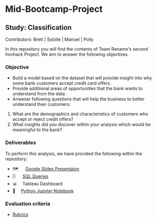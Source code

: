 # Mid-Bootcamp-Project
## Study: Classification
Contributors: Brett | Sybille | Manuel | Polly

In this repository you will find the contents of Team Rename's second Ironhack Project.
We aim to answer the following objectives.

### Objective
- Build a model based on the dataset that will provide insight into why some bank customers accept credit card offers. 
- Provide additional areas of opportunities that the bank wants to understand from the data.
- Anweser following questions that will help the business to better understand their customers:

1. What are the demographics and characteristics of customers who accept or reject credit offers?
2. What insights did you discover within your analysis which would be meaningful to the bank?

### Deliverables
To perform this analysis, we have provided the following within the repository:
- 🗺 &emsp; [Google Slides Presentaion](https://docs.google.com/presentation/d/1rUbLI60Y-t7gstO1q9IfGX1dv8E1oYBmZRfLCJK7UkU/edit?usp=sharing)
- 🗄 &emsp; [SQL Queries](https://github.com/mazim-co/team-rename/blob/main/SQL_Question_Classification_Solution.md)
- 📊 &emsp;Tableau Dashboard
- 🐍 &emsp;[Python Jupyter Notebook](https://github.com/mazim-co/team-rename/blob/main/mid-boot-v2.4.final.ipynb)

### Evaluation criteria
- [Rubrics](https://education-team-2020.s3-eu-west-1.amazonaws.com/data-analytics/DATA2020-MidBootcamp+Project+Rubrics+-+Sheet1.pdf)
